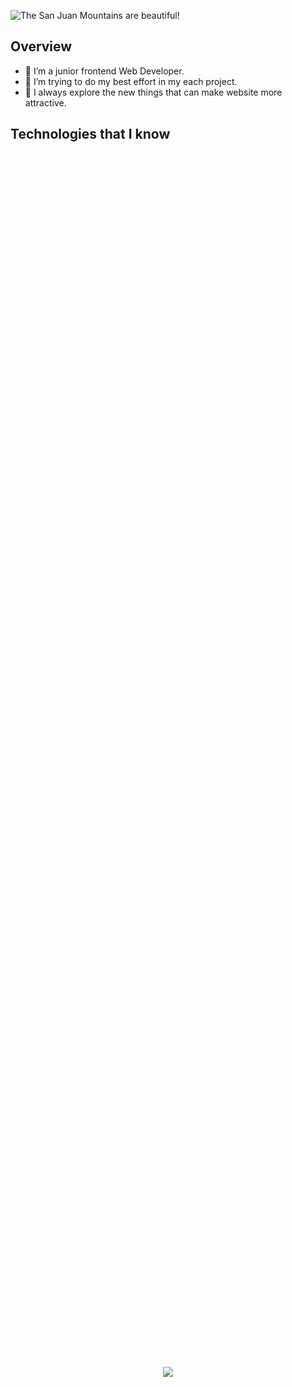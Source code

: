 ![The San Juan Mountains are beautiful!](/assets/banner.gif "Welcome to My Profile")

## Overview

- 🔭 I’m a junior frontend Web Developer.
- 🤔 I’m trying to do my best effort in my each project.
- 👀 I always explore the new things that can make website more attractive.

## Technologies that I know

<div style="display: grid; place-items: center; height: 100%;">
  <img src="https://skillicons.dev/icons?i=html,css,tailwind,react,js,mongodb,nodejs,git,firebase,express,ts,postgres,prisma,redux,mongoose,c,cpp" />
</div>

## Current States

<p align="center">
<img src="http://github-profile-summary-cards.vercel.app/api/cards/profile-details?username=AR-Fahad&theme=dark" />
</p>
<p align="center">
<img src="https://github-readme-stats.vercel.app/api/top-langs/?username=AR-Fahad&theme=dark&show_icons=true&hide_border=true&layout=compact" alt="AR-Fahad's GitHub Stats" />
</p>
<p align="center">
<img src="http://github-profile-summary-cards.vercel.app/api/cards/productive-time?username=AR-Fahad&theme=dark&utcOffset=8" />
</p>

